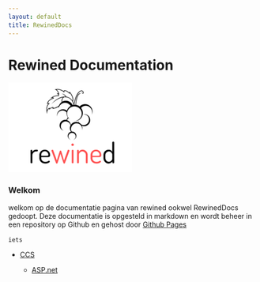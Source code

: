 ```yaml
---
layout: default
title: RewinedDocs
---
```



# Rewined Documentation
![Rewined](media/logo/rewined_logo_s.png)

### Welkom

welkom op de documentatie pagina van rewined ookwel RewinedDocs gedoopt.
Deze documentatie is opgesteld in markdown en wordt beheer in een repository op Github en gehost door
[Github Pages](https://rob-van-looveren.github.io/RewinedDocs/)

```
iets
```

* [CCS](content/ccs/index)

     * [ASP.net](content/ccs/asp_dotnet)
     
